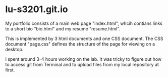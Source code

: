 # lu-s3201.git.io

My portfolio consists of a main web page "index.html", whcih contians links to a short bio "bio.html" and my resume "resume.html".

This is implemented by 3 html documents and one CSS document. The CSS document "page.css" defines the structure of the page for viewing on a desktop.

I spent around 3-4 hours working on the lab. It was tricky to figure out how to access git from Terminal and to upload files from my local repository at first.